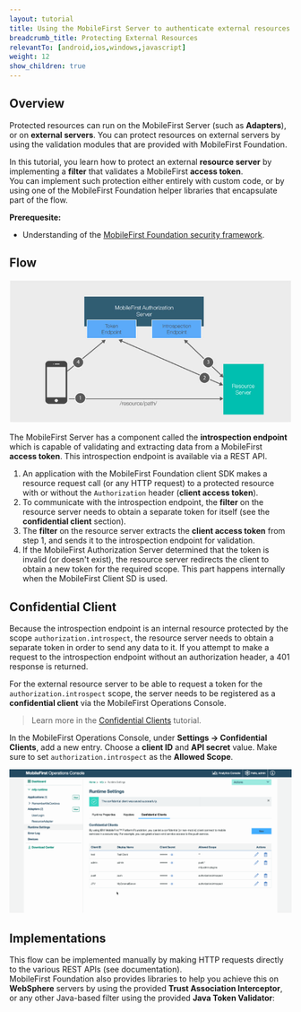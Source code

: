 ```yaml
---
layout: tutorial
title: Using the MobileFirst Server to authenticate external resources
breadcrumb_title: Protecting External Resources
relevantTo: [android,ios,windows,javascript]
weight: 12
show_children: true
---
```

## Overview
Protected resources can run on the MobileFirst Server (such as **Adapters**), or on **external servers**. You can protect resources on external servers by using the validation modules that are provided with MobileFirst Foundation.

In this tutorial, you learn how to protect an external **resource server** by implementing a **filter** that validates a MobileFirst **access token**.  
You can implement such protection either entirely with custom code, or by using one of the MobileFirst Foundation helper libraries that encapsulate part of the flow.

**Prerequesite:**  

* Understanding of the [MobileFirst Foundation security framework](../).

## Flow
![Protecting external resources diagram](external_resources_flow.jpg)

The MobileFirst Server has a component called the **introspection endpoint** which is capable of validating and extracting data from a MobileFirst **access token**. This introspection endpoint is available via a REST API.

1. An application with the MobileFirst Foundation client SDK makes a resource request call (or any HTTP request) to a protected resource with or without the `Authorization` header (**client access token**).
2. To communicate with the introspection endpoint, the **filter** on the resource server needs to obtain a separate token for itself (see the **confidential client** section).
3. The **filter** on the resource server extracts the **client access token** from step 1, and sends it to the introspection endpoint for validation.
4. If the MobileFirst Authorization Server determined that the token is invalid (or doesn't exist), the resource server redirects the client to obtain a new token for the required scope. This part happens internally when the MobileFirst Client SD is used.

## Confidential Client
Because the introspection endpoint is an internal resource protected by the scope `authorization.introspect`, the resource server needs to obtain a separate token in order to send any data to it. If you attempt to make a request to the introspection endpoint without an authorization header, a 401 response is returned.

For the external resource server to be able to request a token for the `authorization.introspect` scope, the server needs to be registered as a **confidential client** via the MobileFirst Operations Console.  

> Learn more in the [Confidential Clients](../confidential-clients/) tutorial.

In the MobileFirst Operations Console, under **Settings → Confidential Clients**, add a new entry. Choose a **client ID** and **API secret** value. Make sure to set `authorization.introspect` as the **Allowed Scope**.

<img class="gifplayer" alt="Configurting a confidential client" src="confidential-client.png"/>

## Implementations

This flow can be implemented manually by making HTTP requests directly to the various REST APIs (see documentation).  
MobileFirst Foundation also provides libraries to help you achieve this on **WebSphere** servers by using the provided **Trust Association Interceptor**, or any other Java-based filter using the provided **Java Token Validator**:
